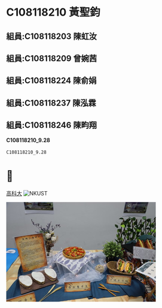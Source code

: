 # C108118210 黃聖鈞
## 組員:C108118203 陳虹汝
## 組員:C108118209 曾婉茜
## 組員:C108118224 陳俞娟
## 組員:C108118237 陳泓霖
## 組員:C108118246 陳畇翔

**C108118210_9.28**

`C108118210_9.28`

# 🥵
[高科大](http://www.nkust.edu.tw)
![NKUST](https://www.nkust.edu.tw/var/file/0/1000/img/513/182513897.png "NKUST")

[![吳寶春](NKUST1.jpeg "統神面臨財務危機")](https://s.yimg.com/ny/api/res/1.2/RUu5cH_9M2as70kB8CpsBA--/YXBwaWQ9aGlnaGxhbmRlcjt3PTY0MA--/https://s.yimg.com/os/creatr-uploaded-images/2021-09/4fd0c420-1c3c-11ec-b1ff-ea1868351416)

